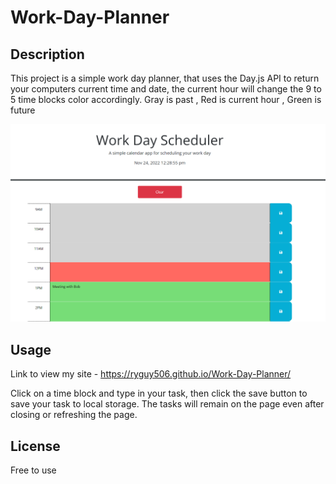 # Work-Day-Planner

## Description

This project is a simple work day planner, that uses the Day.js API to return your computers current time and date, the current hour will change the 9 to 5 time blocks color accordingly. Gray is past , Red is current hour , Green is future 

![Alt text](assets/screenshot1.png)

## Usage
Link to view my site - https://ryguy506.github.io/Work-Day-Planner/

Click on a time block and type in your task, then click the save button to save your task to local storage. The tasks will remain on the page even after closing or refreshing the page.

## License

Free to use
